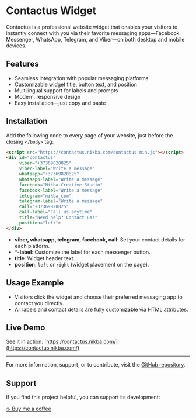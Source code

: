 # Contactus Widget

Contactus is a professional website widget that enables your visitors to instantly connect with you via their favorite messaging apps—Facebook Messenger, WhatsApp, Telegram, and Viber—on both desktop and mobile devices.

## Features
- Seamless integration with popular messaging platforms
- Customizable widget title, button text, and position
- Multilingual support for labels and prompts
- Modern, responsive design
- Easy installation—just copy and paste

## Installation
Add the following code to every page of your website, just before the closing `</body>` tag:

```html
<script src="https://contactus.nikba.com/contactus.min.js"></script>
<div id="contactus"
     viber="+37369820825"
     viber-label="Write a message"
     whatsapp="+37369820825"
     whatsapp-label="Write a message"
     facebook="Nikba.Creative.Studio"
     facebook-label="Write a message"
     telegram="nikba_com"
     telegram-label="Write a message"
     call="+37369820825"
     call-label="Call us anytime"
     title="Need help? Contact us!"
     position="left">
</div>
```

- **viber, whatsapp, telegram, facebook, call**: Set your contact details for each platform.
- ***-label**: Customize the label for each messenger button.
- **title**: Widget header text.
- **position**: `left` or `right` (widget placement on the page).

## Usage Example
- Visitors click the widget and choose their preferred messaging app to contact you directly.
- All labels and contact details are fully customizable via HTML attributes.

## Live Demo
See it in action: [https://contactus.nikba.com/](https://contactus.nikba.com/)

---

For more information, support, or to contribute, visit the [GitHub repository](https://github.com/Nikba-Creative-Studio/contactus).

## Support
If you find this project helpful, you can support its development:

[☕ Buy me a coffee](https://buymeacoffee.com/nikba)
